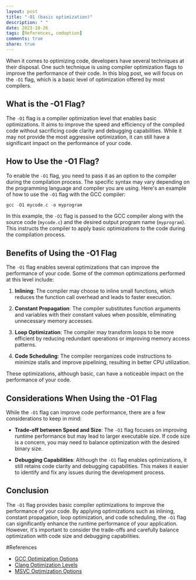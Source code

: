 ```yaml
---
layout: post
title: "-O1 (basic optimization)"
description: " "
date: 2023-10-26
tags: [References, cmdoption]
comments: true
share: true
---
```


When it comes to optimizing code, developers have several techniques at their disposal. One such technique is using compiler optimization flags to improve the performance of their code. In this blog post, we will focus on the `-O1` flag, which is a basic level of optimization offered by most compilers.

## What is the -O1 Flag?

The `-O1` flag is a compiler optimization level that enables basic optimizations. It aims to improve the speed and efficiency of the compiled code without sacrificing code clarity and debugging capabilities. While it may not provide the most aggressive optimization, it can still have a significant impact on the performance of your code.

## How to Use the -O1 Flag?

To enable the `-O1` flag, you need to pass it as an option to the compiler during the compilation process. The specific syntax may vary depending on the programming language and compiler you are using. Here's an example of how to use the `-O1` flag with the GCC compiler:

```c
gcc -O1 mycode.c -o myprogram
```

In this example, the `-O1` flag is passed to the GCC compiler along with the source code (`mycode.c`) and the desired output program name (`myprogram`). This instructs the compiler to apply basic optimizations to the code during the compilation process.

## Benefits of Using the -O1 Flag

The `-O1` flag enables several optimizations that can improve the performance of your code. Some of the common optimizations performed at this level include:

1. **Inlining**: The compiler may choose to inline small functions, which reduces the function call overhead and leads to faster execution.

2. **Constant Propagation**: The compiler substitutes function arguments and variables with their constant values when possible, eliminating unnecessary memory accesses.

3. **Loop Optimization**: The compiler may transform loops to be more efficient by reducing redundant operations or improving memory access patterns.

4. **Code Scheduling**: The compiler reorganizes code instructions to minimize stalls and improve pipelining, resulting in better CPU utilization.

These optimizations, although basic, can have a noticeable impact on the performance of your code.

## Considerations When Using the -O1 Flag

While the `-O1` flag can improve code performance, there are a few considerations to keep in mind:

- **Trade-off between Speed and Size**: The `-O1` flag focuses on improving runtime performance but may lead to larger executable size. If code size is a concern, you may need to balance optimization with the desired binary size.

- **Debugging Capabilities**: Although the `-O1` flag enables optimizations, it still retains code clarity and debugging capabilities. This makes it easier to identify and fix any issues during the development process.

## Conclusion

The `-O1` flag provides basic compiler optimizations to improve the performance of your code. By applying optimizations such as inlining, constant propagation, loop optimization, and code scheduling, the `-O1` flag can significantly enhance the runtime performance of your application. However, it's important to consider the trade-offs and carefully balance optimization with code size and debugging capabilities.

#References
- [GCC Optimization Options](https://gcc.gnu.org/onlinedocs/gcc/Optimize-Options.html)
- [Clang Optimization Levels](https://clang.llvm.org/docs/CommandGuide/clang.html#cmdoption-clang-O)
- [MSVC Optimization Options](https://docs.microsoft.com/en-us/cpp/build/reference/ob-ob1-ob2)